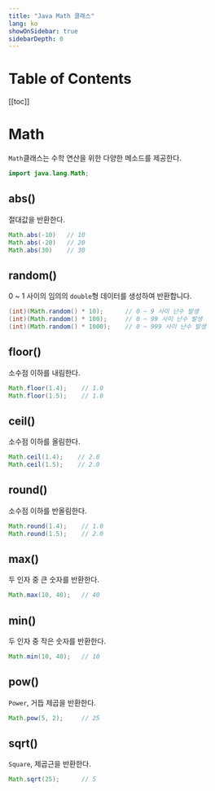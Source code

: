 ```yaml
---
title: "Java Math 클래스"
lang: ko
showOnSidebar: true
sidebarDepth: 0
---
```


# Table of Contents
[[toc]]

# Math
`Math`클래스는 수학 연산을 위한 다양한 메소드를 제공한다.
``` java
import java.lang.Math;
```

## abs()
절대값을 반환한다.
``` java
Math.abs(-10)   // 10
Math.abs(-20)   // 20
Math.abs(30)    // 30
```

## random()
0 ~ 1 사이의 임의의 `double`형 데이터를 생성하여 반환합니다.
``` java
(int)(Math.random() * 10);      // 0 ~ 9 사이 난수 발생
(int)(Math.random() * 100);     // 0 ~ 99 사이 난수 발생   
(int)(Math.random() * 1000);    // 0 ~ 999 사이 난수 발생   
```

## floor()
소수점 이하를 내림한다.
``` java
Math.floor(1.4);    // 1.0
Math.floor(1.5);    // 1.0
```

## ceil()
소수점 이하를 올림한다.
``` java
Math.ceil(1.4);    // 2.0
Math.ceil(1.5);    // 2.0
```

## round()
소수점 이하를 반올림한다.
``` java
Math.round(1.4);    // 1.0
Math.round(1.5);    // 2.0
```

## max()
두 인자 중 큰 숫자를 반환한다.
``` java
Math.max(10, 40);   // 40
```

## min()
두 인자 중 작은 숫자를 반환한다.
``` java
Math.min(10, 40);   // 10
```

## pow()
`Power`, 거듭 제곱을 반환한다.
``` java
Math.pow(5, 2);     // 25 
```

## sqrt()
`Square`, 제곱근을 반환한다.
``` java
Math.sqrt(25);      // 5
```
